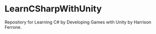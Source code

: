 # LearnCSharpWithUnity
Repository for Learning C# by Developing Games with Unity by Harrison Ferrone.
